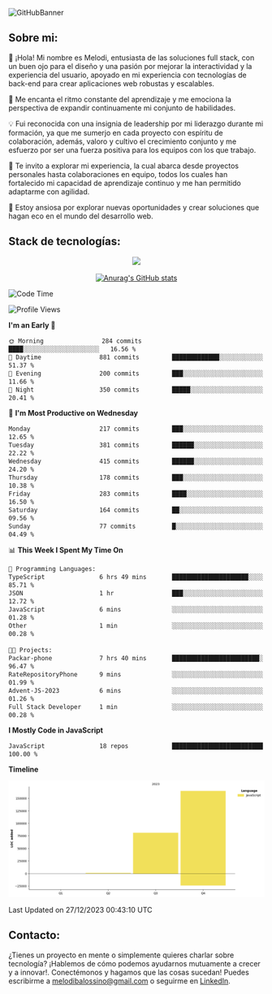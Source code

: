![GitHubBanner](https://github.com/MelBalossino/MelBalossino/assets/124601449/c1bfc12f-f708-4d5e-a44c-cbc714e582b2)

## Sobre mi:

🤗 ¡Hola! Mi nombre es Melodi, entusiasta de las soluciones full stack, con un buen ojo para el diseño y una pasión por mejorar la interactividad y la experiencia del usuario, apoyado en mi experiencia con tecnologías de back-end para crear aplicaciones web robustas y escalables.

🚀 Me encanta el ritmo constante del aprendizaje y me emociona la perspectiva de expandir continuamente mi conjunto de habilidades.

💡 Fui reconocida con una insignia de leadership por mi liderazgo durante mi formación, ya que me sumerjo en cada proyecto con espíritu de colaboración, además, valoro y cultivo el crecimiento conjunto y me esfuerzo por ser una fuerza positiva para los equipos con los que trabajo.

💼 Te invito a explorar mi experiencia, la cual abarca desde proyectos personales hasta colaboraciones en equipo, todos los cuales han fortalecido mi capacidad de aprendizaje continuo y me han permitido adaptarme con agilidad.

🤗 Estoy ansiosa por explorar nuevas oportunidades y crear soluciones que hagan eco en el mundo del desarrollo web. 

## Stack de tecnologías:
<p align="center">
  <a href="https://skillicons.dev">
    <img src="https://skillicons.dev/icons?i=js,html,css,react,vite,webpack,redux,nodejs,express,postgres,sequelize,git,github,vscode,figma,materialui,tailwind" />
  </a>
</p>

<div align="center">
  
[![Anurag's GitHub stats](https://github-readme-stats.vercel.app/api?username=melbalossino&count_private=true&show_icons=true&theme=onedark)](https://github.com/anuraghazra/github-readme-stats)
</div>

<!--START_SECTION:waka-->
![Code Time](http://img.shields.io/badge/Code%20Time-27%20hrs%2021%20mins-blue)

![Profile Views](http://img.shields.io/badge/Profile%20Views-16-blue)

**I'm an Early 🐤** 

```text
🌞 Morning                284 commits         ████░░░░░░░░░░░░░░░░░░░░░   16.56 % 
🌆 Daytime                881 commits         █████████████░░░░░░░░░░░░   51.37 % 
🌃 Evening                200 commits         ███░░░░░░░░░░░░░░░░░░░░░░   11.66 % 
🌙 Night                  350 commits         █████░░░░░░░░░░░░░░░░░░░░   20.41 % 
```
📅 **I'm Most Productive on Wednesday** 

```text
Monday                   217 commits         ███░░░░░░░░░░░░░░░░░░░░░░   12.65 % 
Tuesday                  381 commits         ██████░░░░░░░░░░░░░░░░░░░   22.22 % 
Wednesday                415 commits         ██████░░░░░░░░░░░░░░░░░░░   24.20 % 
Thursday                 178 commits         ███░░░░░░░░░░░░░░░░░░░░░░   10.38 % 
Friday                   283 commits         ████░░░░░░░░░░░░░░░░░░░░░   16.50 % 
Saturday                 164 commits         ██░░░░░░░░░░░░░░░░░░░░░░░   09.56 % 
Sunday                   77 commits          █░░░░░░░░░░░░░░░░░░░░░░░░   04.49 % 
```


📊 **This Week I Spent My Time On** 

```text
💬 Programming Languages: 
TypeScript               6 hrs 49 mins       █████████████████████░░░░   85.71 % 
JSON                     1 hr                ███░░░░░░░░░░░░░░░░░░░░░░   12.72 % 
JavaScript               6 mins              ░░░░░░░░░░░░░░░░░░░░░░░░░   01.28 % 
Other                    1 min               ░░░░░░░░░░░░░░░░░░░░░░░░░   00.28 % 

🐱‍💻 Projects: 
Packar-phone             7 hrs 40 mins       ████████████████████████░   96.47 % 
RateRepositoryPhone      9 mins              ░░░░░░░░░░░░░░░░░░░░░░░░░   01.99 % 
Advent-JS-2023           6 mins              ░░░░░░░░░░░░░░░░░░░░░░░░░   01.26 % 
Full Stack Developer     1 min               ░░░░░░░░░░░░░░░░░░░░░░░░░   00.28 % 
```

**I Mostly Code in JavaScript** 

```text
JavaScript               18 repos            █████████████████████████   100.00 % 
```



**Timeline**

![Lines of Code chart](https://raw.githubusercontent.com/MelBalossino/MelBalossino/main/assets/bar_graph.png)


 Last Updated on 27/12/2023 00:43:10 UTC
<!--END_SECTION:waka-->

## Contacto:
¿Tienes un proyecto en mente o simplemente quieres charlar sobre tecnología? ¡Hablemos de cómo podemos ayudarnos mutuamente a crecer y a innovar!. Conectémonos y hagamos que las cosas sucedan! Puedes escribirme a melodibalossino@gmail.com o seguirme en [LinkedIn](https://www.linkedin.com/in/melody-balossino-26745021b).


<!--
**MelBalossino/MelBalossino** is a ✨ _special_ ✨ repository because its `README.md` (this file) appears on your GitHub profile.



Here are some ideas to get you started:

- 🔭 I’m currently working on ...
- 🌱 I’m currently learning ...
- 👯 I’m looking to collaborate on ...
- 🤔 I’m looking for help with ...
- 💬 Ask me about ...
- 📫 How to reach me: ...
- 😄 Pronouns: ...
- ⚡ Fun fact: ...
-->
